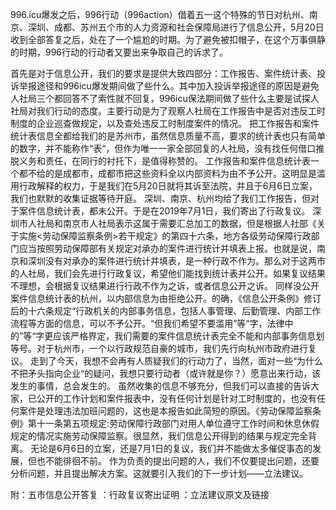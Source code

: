 996.icu爆发之后，996行动（996action）借着五一这个特殊的节日对杭州、南京、深圳、成都、苏州五个市的人力资源和社会保障局进行了信息公开，5月20日收到全部答复之后，处在了一个尴尬的时期。为了避免被扣帽子，在这个万事俱静的时期，996行动的行动者又要出来争取自己的诉求了。

首先是对于信息公开，我们的要求是提供大致四部分：工作报告、案件统计表、投诉举报途径和996icu爆发期间做了些什么。其中加入投诉举报途径的原因是避免人社局三个都回答不了索性就不回复，996icu保法期间做了些什么主要是试探人社局对我们行动的态度。主要行动是为了观察人社局在工作报告中是否对违反工时制度的企业巡查做规定，以及查处违反工时制度案件的情况。
把工作报告和案件统计表信息全都给我们的是苏州市，虽然信息质量不高，要求的统计表也只有简单的数字，并不能称作“表“，但作为唯一一家全部回复的人社局，没有找任何借口推脱义务和责任，在同行的衬托下，是值得称赞的。
工作报告和案件信息统计表一个都不给的是成都市，成都市把这些资料全以内部资料为由不予公开。这明显是滥用行政解释的权力，于是我们在5月20日就将其诉至法院，并且于6月6日立案，我们也默默的收集证据等待开庭。
深圳、南京、杭州均给了我们工作报告，但对于案件信息统计表，都未公开。于是在2019年7月1日，我们寄出了行政复议。
深圳市人社局和南京市人社局表示这属于需要汇总加工的数据，但是根据人社部《关于实施<劳动保障监察条例>若干规定》的第四十六条，地方各级劳动保障行政部门应当按照劳动保障部有关规定对承办的案件进行统计并填表上报。也就是说，南京和深圳没有对承办的案件进行统计并填表，是一种行政不作为。那么对于这两市的人社局，我们会先进行行政复议，希望他们能找到统计表并公开。如果复议结果不理想，会根据复议结果进行行政不作为之诉，或者信息公开之诉。
同样没公开案件信息统计表的杭州，以内部信息为由拒绝公开。的确，《信息公开条例》修订后的十六条规定“行政机关的内部事务信息，包括人事管理、后勤管理、内部工作流程等方面的信息，可以不予公开。“但我们希望不要滥用”等“字，法律中的”等“字更应该严格界定，我们需要的案件信息统计表完全不能和内部事务信息划等号。对于杭州市，一个以行政规范自豪的城市，我们先行向杭州市政府进行复议。
走到了今天，我想不会再有人质疑我们的行动力了，当然，面对一些“为什么不把矛头指向企业“的疑问，我想只要行动者（或许就是你？）愿意出来行动，该发生的事情，总会发生的。
虽然收集的信息不够充分，但我们可以直接的告诉大家，已公开的工作计划和案件报表中，没有任何计划是针对工时制度的，也没有任何案件是处理违法加班问题的，这也是本报告如此简短的原因。《劳动保障监察条例》第十一条第五项规定:劳动保障行政部门对用人单位遵守工作时间和休息休假规定的情况实施劳动保障监察。很显然，我们信息公开得到的结果与规定完全背离。
无论是6月6日的立案，还是7月1日的复议，我们并不能做太多催促事态的发展，但也不能徘徊不前。
作为负责的提出问题的人，我们不仅要提出问题，还要分析问题，并且提出解决方案。这就要引入我们的下一步计划——立法建议。

附：五市信息公开答复
  ：行政复议寄出证明
  ：立法建议原文及链接
